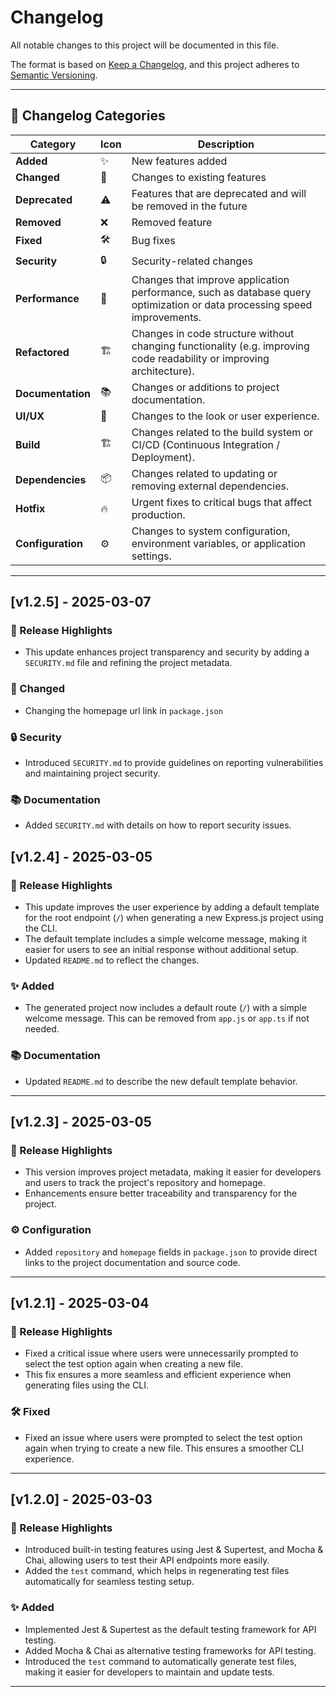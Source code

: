 # Changelog

All notable changes to this project will be documented in this file.

The format is based on [Keep a Changelog](https://keepachangelog.com/en/1.1.0/),
and this project adheres to [Semantic Versioning](https://semver.org/spec/v2.0.0.html).

---

## 📌 Changelog Categories

| Category          | Icon | Description                                                                                                              |
| ----------------- | ---- | ------------------------------------------------------------------------------------------------------------------------ |
| **Added**         | ✨   | New features added                                                                                                       |
| **Changed**       | 🔄   | Changes to existing features                                                                                             |
| **Deprecated**    | ⚠️   | Features that are deprecated and will be removed in the future                                                           |
| **Removed**       | ❌   | Removed feature                                                                                                          |
| **Fixed**         | 🛠    | Bug fixes                                                                                                                |
| **Security**      | 🔒   | Security-related changes                                                                                                 |
| **Performance**   | 🚀   | Changes that improve application performance, such as database query optimization or data processing speed improvements. |
| **Refactored**    | 🏗    | Changes in code structure without changing functionality (e.g. improving code readability or improving architecture).    |
| **Documentation** | 📚   | Changes or additions to project documentation.                                                                           |
| **UI/UX**         | 🎨   | Changes to the look or user experience.                                                                                  |
| **Build**         | 🏗    | Changes related to the build system or CI/CD (Continuous Integration / Deployment).                                      |
| **Dependencies**  | 📦   | Changes related to updating or removing external dependencies.                                                           |
| **Hotfix**        | 🔥   | Urgent fixes to critical bugs that affect production.                                                                    |
| **Configuration** | ⚙️   | Changes to system configuration, environment variables, or application settings.                                         |

---

## [v1.2.5] - 2025-03-07

### 🚀 Release Highlights

- This update enhances project transparency and security by adding a `SECURITY.md` file and refining the project metadata.

### 🔄 Changed

- Changing the homepage url link in `package.json`

### 🔒 Security

- Introduced `SECURITY.md` to provide guidelines on reporting vulnerabilities and maintaining project security.

### 📚 Documentation

- Added `SECURITY.md` with details on how to report security issues.

## [v1.2.4] - 2025-03-05

### 🚀 Release Highlights

- This update improves the user experience by adding a default template for the root endpoint (`/`) when generating a new Express.js project using the CLI.
- The default template includes a simple welcome message, making it easier for users to see an initial response without additional setup.
- Updated `README.md` to reflect the changes.

### ✨ Added

- The generated project now includes a default route (`/`) with a simple welcome message. This can be removed from `app.js` or `app.ts` if not needed.

### 📚 Documentation

- Updated `README.md` to describe the new default template behavior.

---

## [v1.2.3] - 2025-03-05

### 🚀 Release Highlights

- This version improves project metadata, making it easier for developers and users to track the project's repository and homepage.
- Enhancements ensure better traceability and transparency for the project.

### ⚙️ Configuration

- Added `repository` and `homepage` fields in `package.json` to provide direct links to the project documentation and source code.

---

## [v1.2.1] - 2025-03-04

### 🚀 Release Highlights

- Fixed a critical issue where users were unnecessarily prompted to select the test option again when creating a new file.
- This fix ensures a more seamless and efficient experience when generating files using the CLI.

### 🛠 Fixed

- Fixed an issue where users were prompted to select the test option again when trying to create a new file. This ensures a smoother CLI experience.

---

## [v1.2.0] - 2025-03-03

### 🚀 Release Highlights

- Introduced built-in testing features using Jest & Supertest, and Mocha & Chai, allowing users to test their API endpoints more easily.
- Added the `test` command, which helps in regenerating test files automatically for seamless testing setup.

### ✨ Added

- Implemented Jest & Supertest as the default testing framework for API testing.
- Added Mocha & Chai as alternative testing frameworks for API testing.
- Introduced the `test` command to automatically generate test files, making it easier for developers to maintain and update tests.

---
